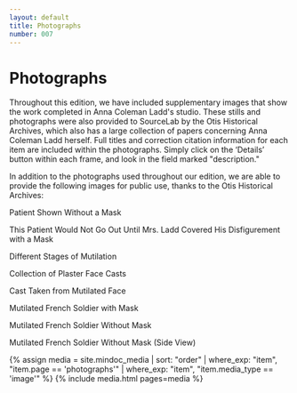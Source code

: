 ```yaml
---
layout: default
title: Photographs
number: 007
---
```


# Photographs

Throughout this edition, we have included supplementary images that show the work completed in Anna Coleman Ladd's studio.  These stills and photographs were also provided to SourceLab by the Otis Historical Archives, which also has a large collection of papers concerning Anna Coleman Ladd herself.
Full titles and correction citation information for each item are included within the photographs.  Simply click on the ‘Details’ button within each frame, and look in the field marked "description."
 
In addition to the photographs used throughout our edition, we are able to provide the following images for public use, thanks to the Otis Historical Archives:
 
 
Patient Shown Without a Mask 
 
This Patient Would Not Go Out Until Mrs. Ladd Covered His Disfigurement with a Mask
 
Different Stages of Mutilation

Collection of Plaster Face Casts

Cast Taken from Mutilated Face

Mutilated French Soldier with Mask

Mutilated French Soldier Without Mask

Mutilated French Soldier Without Mask (Side View)

{% assign media = site.mindoc_media | sort: "order" | where_exp: "item", "item.page == 'photographs'" | where_exp: "item", "item.media_type == 'image'" %} 
{% include media.html pages=media %}


